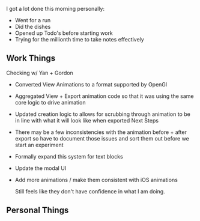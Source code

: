 I got a lot done this morning personally:
- Went for a run
- Did the dishes
- Opened up Todo's before starting work
- Trying for the millionth time to take notes effectively

## Work Things
Checking w/ Yan + Gordon
- Converted View Animations to a format supported by OpenGl
- Aggregated View + Export animation code so that it was using the same core logic to drive animation
- Updated creation logic to allows for scrubbing through animation to be in line with what it will look like when exported
Next Steps
- There may be a few inconsistencies with the animation before + after export so have to document those issues and sort them out before we start an experiment
- Formally expand this system for text blocks
- Update the modal UI
- Add more animations / make them consistent with iOS animations

	Still feels like they don't have confidence in what I am doing.

## Personal Things
